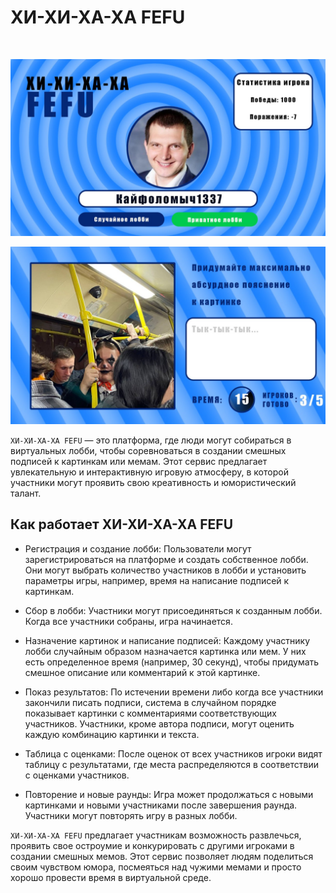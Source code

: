 # ХИ-ХИ-ХА-ХА FEFU

<br>

![preview](img/example.png)

![preview](img/example2.png)

`ХИ-ХИ-ХА-ХА FEFU` &mdash; это платформа, где люди могут собираться в виртуальных лобби, чтобы соревноваться в создании смешных подписей к картинкам или мемам. Этот сервис предлагает увлекательную и интерактивную игровую атмосферу, в которой участники могут проявить свою креативность и юмористический талант.

## Как работает ХИ-ХИ-ХА-ХА FEFU

- Регистрация и создание лобби: Пользователи могут зарегистрироваться на платформе и создать собственное лобби. Они могут выбрать количество участников в лобби и установить параметры игры, например, время на написание подписей к картинкам.

- Сбор в лобби: Участники могут присоединяться к созданным лобби. Когда все участники собраны, игра начинается.

- Назначение картинок и написание подписей: Каждому участнику лобби случайным образом назначается картинка или мем. У них есть определенное время (например, 30 секунд), чтобы придумать смешное описание или комментарий к этой картинке.

- Показ результатов: По истечении времени либо когда все участники закончили писать подписи, система в случайном порядке показывает картинки с  комментариями соответствующих участников. Участники, кроме автора подписи, могут оценить каждую комбинацию картинки и текста.

- Таблица с оценками: После оценок от всех участников игроки видят таблицу с результатами, где места распределяются в соответствии с оценками участников.

- Повторение и новые раунды: Игра может продолжаться с новыми картинками и новыми участниками после завершения раунда. Участники могут повторять игру в разных лобби.

`ХИ-ХИ-ХА-ХА FEFU` предлагает участникам возможность развлечься, проявить свое остроумие и конкурировать с другими игроками в создании смешных мемов. Этот сервис позволяет людям поделиться своим чувством юмора, посмеяться над чужими мемами и просто хорошо провести время в виртуальной среде.

